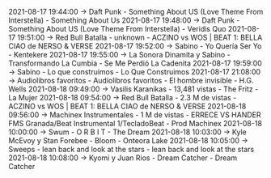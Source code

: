 2021-08-17 19:44:00 -> Daft Punk - Something About US (Love Theme From Interstella) - Something About Us
2021-08-17 19:48:00 -> Daft Punk - Something About US (Love Theme From Interstella) - Veridis Quo
2021-08-17 19:51:00 -> Red Bull Batalla - unknown - ACZINO vs WOS | BEAT 1: BELLA CIAO de NERSO & VERSE
2021-08-17 19:52:00 -> Sabino - Yo Quería Ser Yo - Kentekere
2021-08-17 19:55:00 -> La Sonora Dinamita y Sabino - Transformando La Cumbia - Se Me Perdió La Cadenita
2021-08-17 19:59:00 -> Sabino - Lo que construimos - Lo Que Construimos
2021-08-17 21:08:00 -> Audiolibros favoritos - Audiolibros favoritos - El hombre invisible - H.G. Wells
2021-08-18 09:49:00 -> Vasilis Karanikas - 13,481 vistas - The Fritz - La Mujer
2021-08-18 09:54:00 -> Red Bull Batalla - 2.3 M de vistas - ACZINO vs WOS | BEAT 1: BELLA CIAO de NERSO & VERSE
2021-08-18 09:56:00 -> Machinex Instrumentales - 1 M de vistas - ERRECE VS HANDER FMS Granada/Beat Instrumental 1/TecladoBeat - Prod Machinex
2021-08-18 10:00:00 -> Swum - O R B I T - The Dream
2021-08-18 10:03:00 -> Kyle McEvoy y Stan Forebee - Bloom - Onteora Lake
2021-08-18 10:05:00 -> Sweeps - lean back and look at the stars - lean back and look at the stars
2021-08-18 10:08:00 -> Kyomi y Juan Rios - Dream Catcher - Dream Catcher
